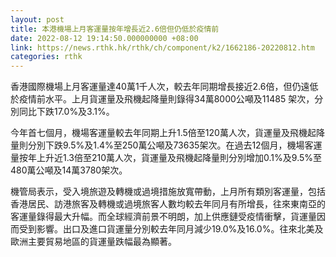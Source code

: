 ```yaml
---
layout: post
title: 本港機場上月客運量按年增長近2.6倍但仍低於疫情前
date: 2022-08-12 19:14:50.000000000 +08:00
link: https://news.rthk.hk/rthk/ch/component/k2/1662186-20220812.htm
categories: rthk
---
```


香港國際機場上月客運量達40萬1千人次，較去年同期增長接近2.6倍，但仍遠低於疫情前水平。上月貨運量及飛機起降量則錄得34萬8000公噸及11485 架次，分別同比下跌17.0%及3.1%。

今年首七個月，機場客運量較去年同期上升1.5倍至120萬人次，貨運量及飛機起降量則分別下跌9.5%及1.4%至250萬公噸及73635架次。在過去12個月，機場客運量按年上升近1.3倍至210萬人次，貨運量及飛機起降量則分別增加0.1%及9.5%至480萬公噸及14萬3780架次。

機管局表示，受入境旅遊及轉機或過境措施放寬帶動，上月所有類別客運量，包括香港居民、訪港旅客及轉機或過境旅客人數均較去年同月有所增長，往來東南亞的客運量錄得最大升幅。而全球經濟前景不明朗，加上供應鏈受疫情衝擊，貨運量因而受到影響。出口及進口貨運量分別較去年同月減少19.0%及16.0%。往來北美及歐洲主要貿易地區的貨運量跌幅最為顯著。
